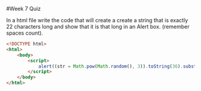 #Week 7 Quiz

In a html file write the code that will create a create a string that is exactly 22 characters long and show that it is that long in an Alert box. (remember spaces count).

```html
<!DOCTYPE html>
<html>
	<body>
		<script>
			alert((str = Math.pow(Math.random(), 3)).toString(36).substring(2, 24)) + ' is ' + str.length + ' long')
		</script>
	</body>
</html>
```
